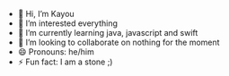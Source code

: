 - 👋 Hi, I’m Kayou
- 👀 I’m interested everything
- 🌱 I’m currently learning java, javascript and swift
- 💞️ I’m looking to collaborate on nothing for the moment
- 😄 Pronouns: he/him
- ⚡ Fun fact: I am a stone ;)
<!---
Kayoupi/Kayoupi is a ✨ special ✨ repository because its `README.md` (this file) appears on your GitHub profile.
You can click the Preview link to take a look at your changes.
--->
